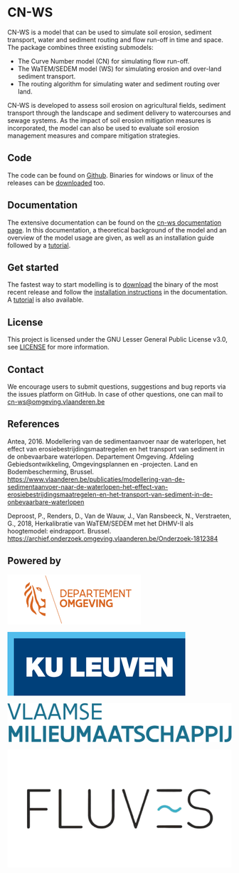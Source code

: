 # CN-WS

CN-WS is a model that can be used to
simulate soil erosion, sediment transport, water and sediment routing and
flow run-off in time and space. The package combines three existing submodels:

 - The Curve Number model (CN) for simulating flow run-off.
 - The WaTEM/SEDEM model (WS) for simulating erosion and over-land sediment
   transport.
 - The routing algorithm for simulating water and sediment routing over land.

CN-WS is developed to assess soil erosion on
agricultural fields, sediment transport through the landscape and sediment
delivery to watercourses and sewage systems. As the impact of soil erosion
mitigation measures is incorporated, the model can also be used to evaluate soil
erosion management measures and compare mitigation strategies.

## Code

The code can be found on [Github](https://github.com/cn-ws/cn-ws/). 
Binaries for windows or linux of the releases can be 
[downloaded](https://github.com/cn-ws/cn-ws/releases) too. 

## Documentation

The extensive documentation can be found on the 
[cn-ws documentation page](https://cn-ws.github.io/cn-ws/). 
In this documentation, a theoretical background of the model and an overview
of the model usage are given, as well as an installation guide followed by a
[tutorial](https://docs.fluves.net/cn_ws/tutorial.html).

## Get started

The fastest way to start modelling is to 
[download](https://github.com/cn-ws/cn-ws/releases) the binary of the 
most recent release and follow the 
[installation instructions](https://cn-ws.github.io/cn-ws/installation.html) in 
the documentation. A [tutorial](https://cn-ws.github.io/cn-ws/tutorial.html) is 
also available.  

## License

This project is licensed under the GNU Lesser General Public License v3.0, see
[LICENSE](https://github.com/cn-ws/cn-ws/blob/master/LICENSE) for more information.

## Contact

We encourage users to submit questions, suggestions and bug reports via
the issues platform on GitHub. In case of other questions, one can mail
to <cn-ws@omgeving.vlaanderen.be>

## References

Antea, 2016. Modellering van de sedimentaanvoer naar de waterlopen, het
effect van erosiebestrijdingsmaatregelen en het transport van sediment in de
onbevaarbare waterlopen. Departement Omgeving. Afdeling Gebiedsontwikkeling,
Omgevingsplannen en -projecten. Land en Bodembescherming, Brussel.
https://www.vlaanderen.be/publicaties/modellering-van-de-sedimentaanvoer-naar-de-waterlopen-het-effect-van-erosiebestrijdingsmaatregelen-en-het-transport-van-sediment-in-de-onbevaarbare-waterlopen

Deproost, P., Renders, D., Van de Wauw, J., Van Ransbeeck, N.,
Verstraeten, G., 2018, Herkalibratie van WaTEM/SEDEM met het DHMV-II als
hoogtemodel: eindrapport. Brussel.
https://archief.onderzoek.omgeving.vlaanderen.be/Onderzoek-1812384

## Powered by

![image](docs/_static/png/DepartementOmgeving_logo.png)

![image](docs/_static/png/KULeuven_logo.png)

![image](docs/_static/png/VMM_logo.png)

![image](docs/_static/png/fluves_logo.png)
